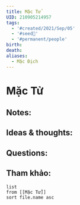 ```yaml
---
title: Mặc Tử
UID: 210905214957
tags:
  - '#created/2021/Sep/05'
  - '#seed🥜'
  - '#permanent/people'
birth: 
death: 
aliases:
  - Mặc Địch
---
```

# Mặc Tử

## Notes:


## Ideas & thoughts:

## Questions:


## Tham khảo:
```dataview
list
from [[Mặc Tử]]
sort file.name asc
```